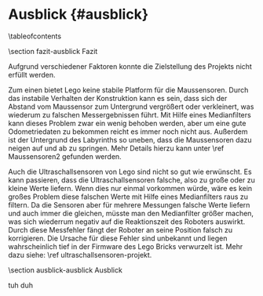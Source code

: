Ausblick {#ausblick}
===

\tableofcontents

\section fazit-ausblick Fazit

Aufgrund verschiedener Faktoren konnte die Zielstellung des Projekts 
nicht erfüllt werden.

Zum einen bietet Lego keine stabile Platform für die Maussensoren. 
Durch das instabile Verhalten der Konstruktion kann es sein, dass sich 
der Abstand vom Maussensor zum Untergrund vergrößert oder 
verkleinert, was wiederum zu falschen Messergebnissen führt. Mit Hilfe 
eines Medianfilters kann dieses Problem zwar ein wenig behoben werden, 
aber um eine gute Odometriedaten zu bekommen reicht es immer noch 
nicht aus. Außerdem ist der Untergrund des Labyrinths so uneben, dass 
die Maussensoren dazu neigen auf und ab zu springen. Mehr Details 
hierzu kann unter \ref Maussensoren2 gefunden werden.

Auch die Ultraschallsensoren von Lego sind nicht so gut wie erwünscht. Es kann 
passieren, dass die Ultraschallsensoren falsche, also zu große oder zu 
kleine Werte liefern. Wenn dies nur einmal vorkommen würde, wäre es 
kein großes Problem diese falschen Werte mit Hilfe eines Medianfilters 
raus zu filtern. Da die Sensoren aber für mehrere Messungen falsche 
Werte liefern und auch immer die gleichen, müsste man den Medianfilter 
größer machen, was sich wiederrum negativ auf die Reaktionszeit des 
Roboters auswirkt. Durch diese Messfehler fängt der Roboter an seine 
Position falsch zu korrigieren. Die Ursache für diese Fehler sind 
unbekannt und liegen wahrscheinlich tief in der Firmware des Lego 
Bricks verwurzelt ist. Mehr dazu siehe: \ref ultraschallsensoren-projekt.

\section ausblick-ausblick Ausblick

tuh duh
